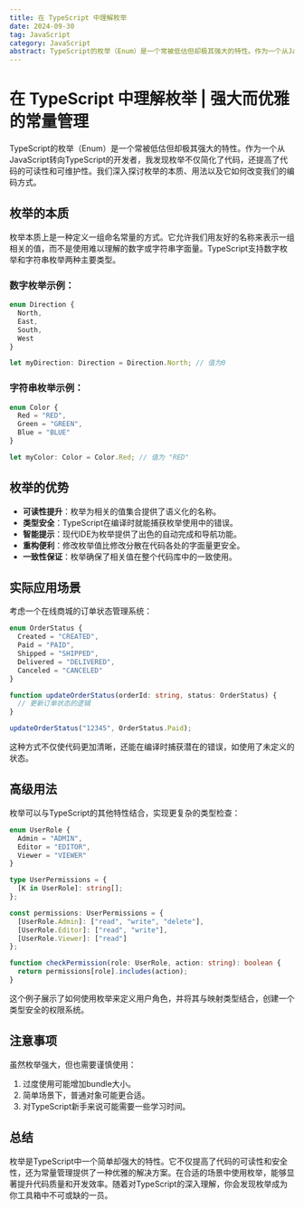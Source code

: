 ```yaml
---
title: 在 TypeScript 中理解枚举
date: 2024-09-30
tag: JavaScript
category: JavaScript
abstract: TypeScript的枚举（Enum）是一个常被低估但却极其强大的特性。作为一个从JavaScript转向TypeScript的开发者，我发现枚举不仅简化了代码，还提高了代码的可读性和可维护性。我们深入探讨枚举的本质、用法以及它如何改变我们的编码方式。
---
```


# 在 TypeScript 中理解枚举 | 强大而优雅的常量管理

TypeScript的枚举（Enum）是一个常被低估但却极其强大的特性。作为一个从JavaScript转向TypeScript的开发者，我发现枚举不仅简化了代码，还提高了代码的可读性和可维护性。我们深入探讨枚举的本质、用法以及它如何改变我们的编码方式。

## 枚举的本质

枚举本质上是一种定义一组命名常量的方式。它允许我们用友好的名称来表示一组相关的值，而不是使用难以理解的数字或字符串字面量。TypeScript支持数字枚举和字符串枚举两种主要类型。

### 数字枚举示例：

```typescript
enum Direction {
  North,
  East,
  South,
  West
}

let myDirection: Direction = Direction.North; // 值为0
```

### 字符串枚举示例：

```typescript
enum Color {
  Red = "RED",
  Green = "GREEN",
  Blue = "BLUE"
}

let myColor: Color = Color.Red; // 值为 "RED"
```

## 枚举的优势

- **可读性提升**：枚举为相关的值集合提供了语义化的名称。
- **类型安全**：TypeScript在编译时就能捕获枚举使用中的错误。
- **智能提示**：现代IDE为枚举提供了出色的自动完成和导航功能。
- **重构便利**：修改枚举值比修改分散在代码各处的字面量更安全。
- **一致性保证**：枚举确保了相关值在整个代码库中的一致使用。

## 实际应用场景

考虑一个在线商城的订单状态管理系统：

```typescript
enum OrderStatus {
  Created = "CREATED",
  Paid = "PAID",
  Shipped = "SHIPPED",
  Delivered = "DELIVERED",
  Canceled = "CANCELED"
}

function updateOrderStatus(orderId: string, status: OrderStatus) {
  // 更新订单状态的逻辑
}

updateOrderStatus("12345", OrderStatus.Paid);
```

这种方式不仅使代码更加清晰，还能在编译时捕获潜在的错误，如使用了未定义的状态。

## 高级用法

枚举可以与TypeScript的其他特性结合，实现更复杂的类型检查：

```typescript
enum UserRole {
  Admin = "ADMIN",
  Editor = "EDITOR",
  Viewer = "VIEWER"
}

type UserPermissions = {
  [K in UserRole]: string[];
};

const permissions: UserPermissions = {
  [UserRole.Admin]: ["read", "write", "delete"],
  [UserRole.Editor]: ["read", "write"],
  [UserRole.Viewer]: ["read"]
};

function checkPermission(role: UserRole, action: string): boolean {
  return permissions[role].includes(action);
}
```

这个例子展示了如何使用枚举来定义用户角色，并将其与映射类型结合，创建一个类型安全的权限系统。

## 注意事项

虽然枚举强大，但也需要谨慎使用：

1. 过度使用可能增加bundle大小。 
2. 简单场景下，普通对象可能更合适。 
3. 对TypeScript新手来说可能需要一些学习时间。

## 总结

枚举是TypeScript中一个简单却强大的特性。它不仅提高了代码的可读性和安全性，还为常量管理提供了一种优雅的解决方案。在合适的场景中使用枚举，能够显著提升代码质量和开发效率。随着对TypeScript的深入理解，你会发现枚举成为你工具箱中不可或缺的一员。
